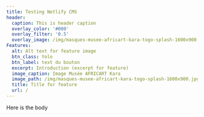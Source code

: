 ```yaml
---
title: Testing Netlify CMS
header:
  caption: This is header caption
  overlay_color: '#000'
  overlay_filter: '0.5'
  overlay_image: /img/masques-musee-africart-kara-togo-splash-1600x900.jpg
Features:
  alt: Alt text for feature image
  btn_class: Yolo
  btn_label: text du bouton
  excerpt: Introduction (excerpt for feature)
  image_caption: Image Musée AFRICART Kara
  image_path: /img/masques-musee-africart-kara-togo-splash-1600x900.jpg
  title: Title for feature
  url: /
---
```

Here is the body
